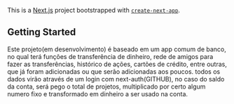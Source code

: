 This is a [Next.js](https://nextjs.org/) project bootstrapped with [`create-next-app`](https://github.com/vercel/next.js/tree/canary/packages/create-next-app).

## Getting Started
Este projeto(em desenvolvimento) é baseado em um app comum de banco, no qual terá funções de transferência de dinheiro, rede de amigos para fazer as transferências, histórico de ações, cartões de crédito, entre outras, que já foram adicionadas ou que serão adicionadas aos poucos. todos os dados virão através de um login com next-auth(GITHUB), no caso do saldo da conta, será pego o total de projetos, multiplicado por certo algum numero fixo e transformado em dinheiro a ser usado na conta. 
